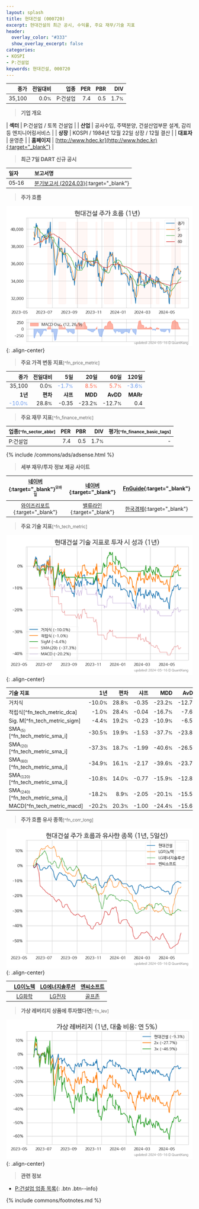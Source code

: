 ```yaml
---
layout: splash
title: 현대건설 (000720)
excerpt: 현대건설의 최근 공시, 수익률, 주요 재무/기술 지표
header:
  overlay_color: "#333"
  show_overlay_excerpt: false
categories:
- KOSPI
- P:건설업
keywords: 현대건설, 000720
---
```


| **종가** | **전일대비** | **업종** | **PER** | **PBR** | **DIV** |
| -------: | -----------: | -------: | ------: | ------: | ------: |
| 35,100 | 0.0<small>%</small> | P:건설업 | 7.4 | 0.5 | 1.7<small>%</small> |

<!-- more -->


> **기업 개요**<a id="company"></a>

| <span style="white-space:nowrap;">**섹터**</span> | P:건설업 / 토목 건설업 |
| <span style="white-space:nowrap;">**산업**</span> | 공사수입, 주택분양, 건설산업부문 설계, 감리 등 엔지니어링서비스 |
| <span style="white-space:nowrap;">**상장**</span> | KOSPI / 1984년 12월 22일 상장 / 12월 결산 |
| <span style="white-space:nowrap;">**대표자**</span> | 윤영준 |
| <span style="white-space:nowrap;">**홈페이지**</span> | [http://www.hdec.kr](http://www.hdec.kr){:target="_blank"} |


> **최근 7일 DART 신규 공시**<a id="dart"></a>

| **일자** |      | **보고서명** |
| :------- | :--- | :----------- |
| 05&#x2011;16 | | [분기보고서 (2024.03)](https://dart.fss.or.kr/dsaf001/main.do?rcpNo=20240516002107){:target="_blank"} |


> **주가 흐름**<a id="price"></a>

![000720](/stock/images/000720.png){: .align-center}


> **주요 가격 변동 지표**<small>[^fn_price_metric]</small>

| **종가** | **전일대비** | **5일** | **20일** | **60일** | **120일** |
| -------: | -----------: | ------: | -------: | -------: | --------: |
| 35,100 | 0.0<small>%</small> | <span style="color: cornflowerblue">-1.7<small>%</small></span> | <span style="color: tomato">8.5<small>%</small></span> | <span style="color: tomato">5.7<small>%</small></span> | <span style="color: cornflowerblue">-3.6<small>%</small></span> |
| **1년** | **편차** | **샤프** | **MDD** | **AvDD** | **MARr** |
| <span style="color: cornflowerblue">-10.0<small>%</small></span> | 28.8<small>%</small> | -0.35 | -23.2<small>%</small> | -12.7<small>%</small> | 0.4 |


> **주요 재무 지표**<small>[^fn_finance_metric]</small>

| **업종**<small>[^fn_sector_abbr]</small> | **PER** | **PBR** | **DIV** | **평가**<small>[^fn_finance_basic_tags]</small> |
| :--------------------------------------- | ------: | ------: | ------: | ----------------------------------------------: |
| P:건설업 | 7.4 | 0.5 | 1.7<small>%</small> | - |



{% include /commons/ads/adsense.html %}

> **세부 재무/투자 정보 제공 사이트**

| [네이버](https://m.stock.naver.com/domestic/stock/000720/finance/summary){:target="_blank"}<sup><small>모바일</small></sup> | [네이버](https://finance.naver.com/item/coinfo.naver?code=000720){:target="_blank"} | [FnGuide](https://comp.fnguide.com/SVO2/ASP/SVD_Invest.asp?gicode=A000720&MenuYn=Y){:target="_blank"} |
| :---: | :---: | :---: |
| [와이즈리포트](https://comp.wisereport.co.kr/company/c1040001.aspx?cmp_cd=000720){:target="_blank"} | [밸류라인](https://www.valueline.co.kr/finance/summary/000720){:target="_blank"} | [한국경제](https://markets.hankyung.com/stock/000720/financial-summary){:target="_blank"} |


> **주요 기술 지표**<small>[^fn_tech_metric]</small>


![000720](/stock/images/000720_tech.png){: .align-center}

| **기술 지표** | **1년** | **편차** | **샤프** | **MDD** | **AvDD** |
| :------------ | ------: | -----------: | -------: | ------: | -------: |
| 거치식 | -10.0<small>%</small> | 28.8<small>%</small> | -0.35 | -23.2<small>%</small> | -12.7<small>%</small> |
| 적립식[^fn_tech_metric_dca] | -1.0<small>%</small> | 28.4<small>%</small> | -0.04 | -16.7<small>%</small> | -7.6<small>%</small> |
| Sig. M[^fn_tech_metric_sigm] | -4.4<small>%</small> | 19.2<small>%</small> | -0.23 | -10.9<small>%</small> | -6.5<small>%</small> |
| SMA<small><sub>(5)</sub></small>[^fn_tech_metric_sma_i] | -30.5<small>%</small> | 19.9<small>%</small> | -1.53 | -37.7<small>%</small> | -23.8<small>%</small> |
| SMA<small><sub>(20)</sub></small>[^fn_tech_metric_sma_i] | -37.3<small>%</small> | 18.7<small>%</small> | -1.99 | -40.6<small>%</small> | -26.5<small>%</small> |
| SMA<small><sub>(60)</sub></small>[^fn_tech_metric_sma_i] | -34.9<small>%</small> | 16.1<small>%</small> | -2.17 | -39.6<small>%</small> | -23.7<small>%</small> |
| SMA<small><sub>(120)</sub></small>[^fn_tech_metric_sma_i] | -10.8<small>%</small> | 14.0<small>%</small> | -0.77 | -15.9<small>%</small> | -12.8<small>%</small> |
| SMA<small><sub>(240)</sub></small>[^fn_tech_metric_sma_i] | -18.2<small>%</small> | 8.9<small>%</small> | -2.05 | -20.1<small>%</small> | -15.5<small>%</small> |
| MACD[^fn_tech_metric_macd] | -20.2<small>%</small> | 20.3<small>%</small> | -1.00 | -24.4<small>%</small> | -15.6<small>%</small> |


> **주가 흐름 유사 종목**<a id="corr"></a><small>[^fn_corr_long]</small>

![000720](/stock/images/000720_corr.png){: .align-center}

|       | [LG이노텍](/011070/) | [LG에너지솔루션](/373220/) | [엔씨소프트](/036570/) |
| :---: | :------------------------------------: | :------------------------------------: | :------------------------------------: |
|       | [LG화학](/051910/) | [LG전자](/066570/) | [골프존](/215000/) |


> **가상 레버리지 상품에 투자했다면**<a id="2x"></a><small>[^fn_lev]</small>

![000720](/stock/images/000720_2x.png){: .align-center}


> **관련 정보**

- [P:건설업 업종 목록](/stats/sector/kospi_업종_건설업_종목/){: .btn .btn--info}

{% include commons/footnotes.md %}
